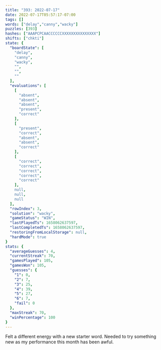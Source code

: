 ```yaml
---
title: "393: 2022-07-17"
date: 2022-07-17T05:57:17-07:00
tags: []
words: ["delay","canny","wacky"]
puzzles: [393]
hashes: ["AAAPCPCAACCCCCCXXXXXXXXXXXXXXX"]
shifts: ["chkti"]
state: {
  "boardState": [
    "delay",
    "canny",
    "wacky",
    "",
    "",
    ""
  ],
  "evaluations": [
    [
      "absent",
      "absent",
      "absent",
      "present",
      "correct"
    ],
    [
      "present",
      "correct",
      "absent",
      "absent",
      "correct"
    ],
    [
      "correct",
      "correct",
      "correct",
      "correct",
      "correct"
    ],
    null,
    null,
    null
  ],
  "rowIndex": 3,
  "solution": "wacky",
  "gameStatus": "WIN",
  "lastPlayedTs": 1658062637597,
  "lastCompletedTs": 1658062637597,
  "restoringFromLocalStorage": null,
  "hardMode": true
}
stats: {
  "averageGuesses": 4,
  "currentStreak": 70,
  "gamesPlayed": 105,
  "gamesWon": 105,
  "guesses": {
    "1": 0,
    "2": 7,
    "3": 25,
    "4": 39,
    "5": 27,
    "6": 7,
    "fail": 0
  },
  "maxStreak": 70,
  "winPercentage": 100
}
---
```


<!-- more -->
Felt a different energy with a new starter word. Needed to try something new as my performance this month has been awful.
